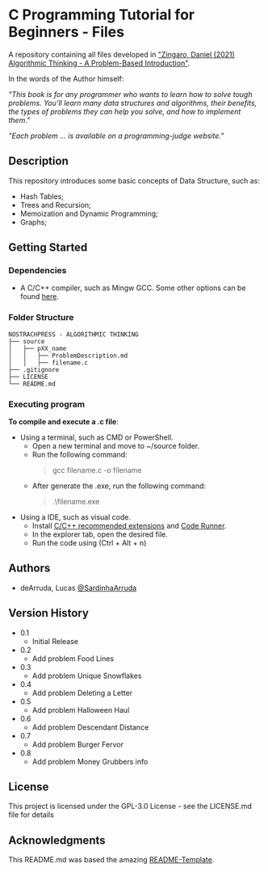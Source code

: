 # C Programming Tutorial for Beginners - Files

A repository containing all files developed in ["Zingaro, Daniel (2021) Algorithmic Thinking - A Problem-Based Introduction"](https://nostarch.com/algorithmic-thinking).

In the words of the Author himself:

*"This book is for any programmer who wants to learn how to solve tough problems. You’ll learn many data structures and algorithms, their benefits, the types of problems they can help you solve, and how to implement them."*

*"Each problem ... is available on a programming-judge website."*

## Description

This repository introduces some basic concepts of Data Structure, such as:
- Hash Tables;
- Trees and Recursion;
- Memoization and Dynamic Programming;
- Graphs;

## Getting Started

### Dependencies

* A C/C++ compiler, such as Mingw GCC. Some other options can be found [here](https://en.wikipedia.org/wiki/List_of_compilers#C_compilers).

### Folder Structure
````
NOSTRACHPRESS - ALGORITHMIC THINKING
├── source
│   ├── pXX_name
│   │   ├── ProblemDescription.md
│   │   ├── filename.c
├── .gitignore
├── LICENSE
└── README.md
````

### Executing program

**To compile and execute a .c file**:
- Using a terminal, such as CMD or PowerShell.
    * Open a new terminal and move to ~/source folder.
    * Run the following command:
        > gcc filename.c -o filename
    * After generate the .exe, run the following command:
        > .\filename.exe
- Using a IDE, such as visual code.
    * Install [C/C++ recommended extensions](https://marketplace.visualstudio.com/items?itemName=ms-vscode.cpptools-extension-pack) and [Code Runner](https://marketplace.visualstudio.com/items?itemName=formulahendry.code-runner).
    * In the explorer tab, open the desired file.
    * Run the code using (Ctrl + Alt + n)

## Authors

 - deArruda, Lucas [@SardinhaArruda](https://twitter.com/SardinhaArruda)

## Version History

* 0.1
    * Initial Release
* 0.2
    * Add problem Food Lines
* 0.3
    * Add problem Unique Snowflakes
* 0.4
    * Add problem Deleting a Letter
* 0.5
    * Add problem Halloween Haul
* 0.6
    * Add problem Descendant Distance
* 0.7
    * Add problem Burger Fervor
* 0.8
    * Add problem Money Grubbers info 

## License

This project is licensed under the GPL-3.0 License - see the LICENSE.md file for details

## Acknowledgments

This README.md was based the amazing [README-Template](https://gist.github.com/DomPizzie/7a5ff55ffa9081f2de27c315f5018afc).